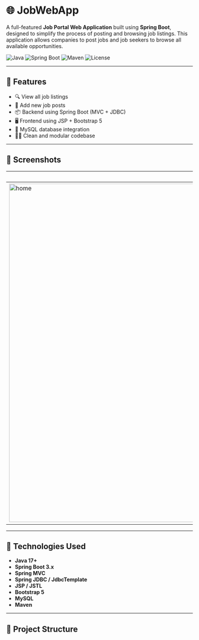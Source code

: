 # 🌐 JobWebApp

A full-featured **Job Portal Web Application** built using **Spring Boot**, designed to simplify the process of posting and browsing job listings. This application allows companies to post jobs and job seekers to browse all available opportunities.

![Java](https://img.shields.io/badge/Java-17+-blue.svg)
![Spring Boot](https://img.shields.io/badge/Spring%20Boot-3.x-green.svg)
![Maven](https://img.shields.io/badge/Build-Maven-orange.svg)
![License](https://img.shields.io/badge/License-MIT-blue.svg)

---

## 🚀 Features

- 🔍 View all job listings
- 📝 Add new job posts
- 📦 Backend using Spring Boot (MVC + JDBC)
- 🖥️ Frontend using JSP + Bootstrap 5
- 💾 MySQL database integration
- 🧑‍💻 Clean and modular codebase

---

## 📸 Screenshots

| Home Page | Add Job Page | All Jobs Page |
|-----------|---------------|----------------|
| <img width="1920" height="911" alt="home" src="https://github.com/user-attachments/assets/622888b8-e84c-4de3-b8c7-465f19884b86" />|<img width="1900" height="915" alt="addjob" src="https://github.com/user-attachments/assets/9f1fb7a3-5a46-47b1-a8e9-b80a1b0b44fb" />| <img width="1917" height="912" alt="joblist" src="https://github.com/user-attachments/assets/1e4dd295-5a65-44e0-86be-affadd2e65fd" />|

---

## 🧰 Technologies Used

- **Java 17+**
- **Spring Boot 3.x**
- **Spring MVC**
- **Spring JDBC / JdbcTemplate**
- **JSP / JSTL**
- **Bootstrap 5**
- **MySQL**
- **Maven**

---

## 📁 Project Structure

